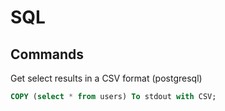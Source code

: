 # SQL

## Commands

Get select results in a CSV format (postgresql)

```sql
COPY (select * from users) To stdout with CSV;
```
